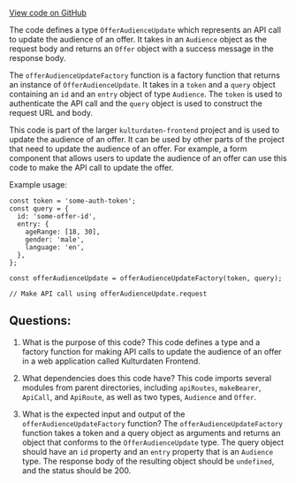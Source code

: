 [View code on GitHub](https://github.com/technologiestiftung/kulturdaten-frontend/blob/master/lib/api/routes/offer/audience/update.ts)

The code defines a type `OfferAudienceUpdate` which represents an API call to update the audience of an offer. It takes in an `Audience` object as the request body and returns an `Offer` object with a success message in the response body. 

The `offerAudienceUpdateFactory` function is a factory function that returns an instance of `OfferAudienceUpdate`. It takes in a `token` and a `query` object containing an `id` and an `entry` object of type `Audience`. The `token` is used to authenticate the API call and the `query` object is used to construct the request URL and body.

This code is part of the larger `kulturdaten-frontend` project and is used to update the audience of an offer. It can be used by other parts of the project that need to update the audience of an offer. For example, a form component that allows users to update the audience of an offer can use this code to make the API call to update the offer.

Example usage:

```
const token = 'some-auth-token';
const query = {
  id: 'some-offer-id',
  entry: {
    ageRange: [18, 30],
    gender: 'male',
    language: 'en',
  },
};

const offerAudienceUpdate = offerAudienceUpdateFactory(token, query);

// Make API call using offerAudienceUpdate.request
```
## Questions: 
 1. What is the purpose of this code?
   This code defines a type and a factory function for making API calls to update the audience of an offer in a web application called Kulturdaten Frontend.

2. What dependencies does this code have?
   This code imports several modules from parent directories, including `apiRoutes`, `makeBearer`, `ApiCall`, and `ApiRoute`, as well as two types, `Audience` and `Offer`.

3. What is the expected input and output of the `offerAudienceUpdateFactory` function?
   The `offerAudienceUpdateFactory` function takes a token and a query object as arguments and returns an object that conforms to the `OfferAudienceUpdate` type. The query object should have an `id` property and an `entry` property that is an `Audience` type. The response body of the resulting object should be `undefined`, and the status should be 200.